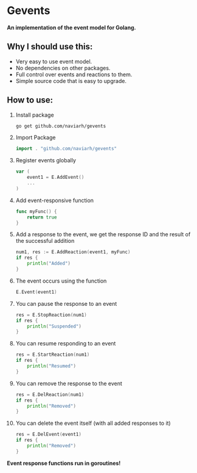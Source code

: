 # Gevents

**An implementation of the event model for Golang.**

## Why I should use this:

 - Very easy to use event model.
 - No dependencies on other packages.
 - Full control over events and reactions to them.
 - Simple source code that is easy to upgrade. 

## How to use:

 1. Install package

    ```sh
    go get github.com/naviarh/gevents
    ```

 2. Import Package

    ```go
    import . "github.com/naviarh/gevents"
    ```

 3. Register events globally

    ```go
    var (
    	event1 = E.AddEvent()
    	...
    )
    ```

 4. Add event-responsive function

    ```go
    func myFunc() {
        return true
    }
    ```

 5. Add a response to the event, we get the response ID and the result of the successful addition

    ```go
    num1, res := E.AddReaction(event1, myFunc)
    if res {
        println("Added")
    }
    ```

 6. The event occurs using the function

    ```go
    E.Event(event1)
    ```

 7. You can pause the response to an event

    ```go
    res = E.StopReaction(num1)
    if res {
        println("Suspended")
    }
    ```

 8. You can resume responding to an event

    ```go
    res = E.StartReaction(num1)
    if res {
        println("Resumed")
    }
    ```

 9. You can remove the response to the event

    ```go
    res = E.DelReaction(num1)
    if res {
        println("Removed")
    }
    ```

 1. You can delete the event itself (with all added responses to it)

    ```go
    res = E.DelEvent(event1)
    if res {
        println("Removed")
    }
    ```

 
 **Event response functions run in goroutines!**
  
